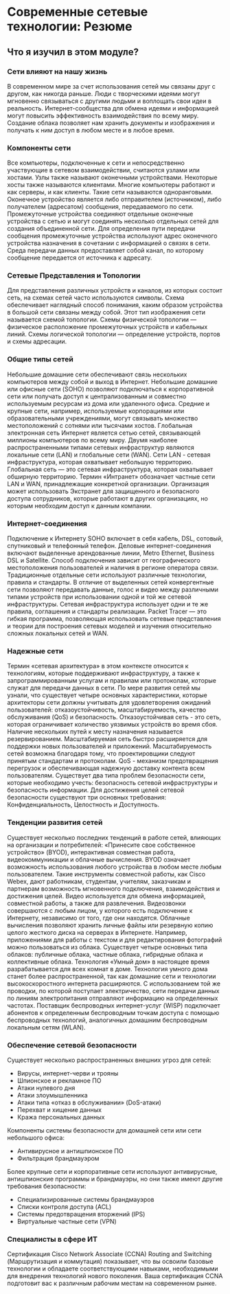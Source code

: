 # Современные сетевые технологии: Резюме

<!--1.10.1-->
## Что я изучил в этом модуле?
### Сети влияют на нашу жизнь

В современном мире за счет использования сетей мы связаны друг с другом, как никогда раньше. Люди с творческими идеями могут мгновенно связываться с другими людьми и воплощать свои идеи в реальность. Интернет-сообщества для обмена идеями и информацией могут повысить эффективность взаимодействия по всему миру. Создание облака позволяет нам хранить документы и изображения и получать к ним доступ в любом месте и в любое время.

### Компоненты сети

Все компьютеры, подключенные к сети и непосредственно участвующие в сетевом взаимодействии, считаются узлами или хостами. Узлы также называют оконечными устройствами. Некоторые хосты также называются клиентами. Многие компьютеры работают и как серверы, и как клиенты. Такие сети называются одноранговыми. Оконечное устройство является либо отправителем (источником), либо получателем (адресатом) сообщения, передаваемого по сети. Промежуточные устройства соединяют отдельные оконечные устройства с сетью и могут соединять несколько отдельных сетей для создания объединенной сети. Для определения пути передачи сообщения промежуточные устройства используют адрес оконечного устройства назначения в сочетании с информацией о связях в сети. Среда передачи данных предоставляет собой канал, по которому сообщение передается от источника к адресату.

### Сетевые Представления и Топологии

Для представления различных устройств и каналов, из которых состоит сеть, на схемах сетей часто используются символы. Схема обеспечивает наглядный способ понимания, каким образом устройства в большой сети связаны между собой. Этот тип изображения сети называется схемой топологии. Схемы физической топологии — физическое расположение промежуточных устройств и кабельных линий. Схемы логической топологии — определение устройств, портов и схемы адресации.

### Общие типы сетей

Небольшие домашние сети обеспечивают связь нескольких компьютеров между собой и выход в Интернет. Небольшие домашние или офисные сети (SOHO) позволяют подключаться к корпоративной сети или получать доступ к централизованным и совместно используемым ресурсам из дома или удаленного офиса. Средние и крупные сети, например, используемые корпорациями или образовательными учреждениями, могут связывать множество местоположений с сотнями или тысячами хостов. Глобальная электронная сеть Интернет является сетью сетей, связывающей миллионы компьютеров по всему миру. Двумя наиболее распространенными типами сетевых инфраструктур являются локальные сети (LAN) и глобальные сети (WAN). Сети LAN - сетевая инфраструктура, которая охватывает небольшую территорию. Глобальная сеть — это сетевая инфраструктура, которая охватывает обширную территорию. Термин «Интранет» обозначает частные сети LAN и WAN, принадлежащие конкретной организации. Организация может использовать Экстранет для защищенного и безопасного доступа сотрудников, которые работают в других организациях, но которым необходим доступ к данным компании.

### Интернет-соединения

Подключение к Интернету SOHO включает в себя кабель, DSL, сотовый, спутниковый и телефонный телефон. Деловые интернет-соединения включают выделенные арендованные линии, Metro Ethernet, Business DSL и Satellite. Способ подключения зависит от географического местоположения пользователей и наличия в регионе оператора связи. Традиционные отдельные сети используют различные технологии, правила и стандарты. В отличие от выделенных сетей конвергентные сети позволяют передавать данные, голос и видео между различными типами устройств при использовании одной и той же сетевой инфраструктуры. Сетевая инфраструктура использует одни и те же правила, соглашения и стандарты реализации. Packet Tracer — это гибкая программа, позволяющая использовать сетевые представления и теории для построения сетевых моделей и изучения относительно сложных локальных сетей и WAN.

### Надежные сети

Термин «сетевая архитектура» в этом контексте относится к технологиям, которые поддерживают инфраструктуру, а также к запрограммированным услугам и правилам или протоколам, которые служат для передачи данных в сети. По мере развития сетей мы узнали, что существует четыре основных характеристики, которые архитекторы сети должны учитывать для удовлетворения ожиданий пользователей: отказоустойчивость, масштабируемость, качество обслуживания (QoS) и безопасность. Отказоустойчивая сеть - это сеть, которая ограничивает количество уязвимых устройств во время сбоя. Наличие нескольких путей к месту назначения называется резервированием. Масштабируемая сеть быстро расширяется для поддержки новых пользователей и приложений. Масштабируемость сетей возможна благодаря тому, что проектировщики следуют принятым стандартам и протоколам. QoS - механизм предотвращения перегрузок и обеспечивающая надежную доставку контента всем пользователям. Существует два типа проблем безопасности сети, которые необходимо учесть: безопасность сетевой инфраструктуры и безопасность информации. Для достижения целей сетевой безопасности существуют три основных требования: Конфиденциальность, Целостность и Доступность.

### Тенденции развития сетей

Существует несколько последних тенденций в работе сетей, влияющих на организации и потребителей: «Принесите свое собственное устройство» (BYOD), интерактивная совместная работа, видеокоммуникации и облачные вычисления. BYOD означает возможность использования любого устройства в любом месте любым пользователем. Такие инструменты совместной работы, как Cisco Webex, дают работникам, студентам, учителям, заказчикам и партнерам возможность мгновенного подключения, взаимодействия и достижения целей. Видео используется для обмена информацией, совместной работы, а также для развлечения. Видеозвонки совершаются с любым лицом, у которого есть подключение к Интернету, независимо от того, где они находятся. Облачные вычисления позволяют хранить личные файлы или резервную копию целого жесткого диска на серверах в Интернете. Например, приложениями для работы с текстом и для редактирования фотографий можно пользоваться из облака. Существует четыре основных типа облаков: публичные облака, частные облака, гибридные облака и коллективные облака. Технология «Умный дом» в настоящее время разрабатывается для всех комнат в доме. Технология умного дома станет более распространенной, так как домашние сети и технологии высокоскоростного интернета расширяются. С использованием той же проводки, по которой поступает электричество, сети передачи данных по линиям электропитания отправляют информацию на определенных частотах. Поставщик беспроводных интернет-услуг (WISP) подключает абонентов к определенным беспроводным точкам доступа с помощью беспроводных технологий, аналогичных домашним беспроводным локальным сетям (WLAN).

### Обеспечение сетевой безопасности

Существует несколько распространенных внешних угроз для сетей:

- Вирусы, интернет-черви и трояны
- Шпионское и рекламное ПО
- Атаки нулевого дня
- Атаки злоумышленника
- Атаки типа «отказ в обслуживании» (DoS-атаки)
- Перехват и хищение данных
- Кража персональных данных

Компоненты системы безопасности для домашней сети или сети небольшого офиса:

- Антивирусное и антишпионское ПО
- Фильтрация брандмауэром

Более крупные сети и корпоративные сети используют антивирусные, антишпионские программы и брандмауэры, но они также имеют другие требования безопасности:

- Специализированные системы брандмауэров
- Списки контроля доступа (ACL)
- Системы предотвращения вторжений (IPS)
- Виртуальные частные сети (VPN)

### Специалисты в сфере ИТ

Сертификация Cisco Network Associate (CCNA) Routing and Switching (Маршрутизация и коммутация) показывает, что вы освоили базовые технологии и обладаете соответствующими навыками, необходимыми для внедрения технологий нового поколения. Ваша сертификация CCNA подготовит вас к различным рабочим местам на современном рынке. <!--На сайте www.netacad.com вы можете щелкнуть меню «Карьера», а затем выбрать «Возможности трудоустройства». Найдите возможности трудоустройства поблизости от вас с помощью новой экспериментальной программы Talent Bridge Matching Engine. Ищите вакансии в Cisco, а также у партнеров и дистрибьюторов Cisco, которым нужны студенты и выпускники Сетевой академии.-->